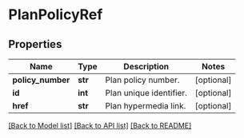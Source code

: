 # PlanPolicyRef

## Properties
Name | Type | Description | Notes
------------ | ------------- | ------------- | -------------
**policy_number** | **str** | Plan policy number. | [optional] 
**id** | **int** | Plan unique identifier. | [optional] 
**href** | **str** | Plan hypermedia link. | [optional] 

[[Back to Model list]](../README.md#documentation-for-models) [[Back to API list]](../README.md#documentation-for-api-endpoints) [[Back to README]](../README.md)

